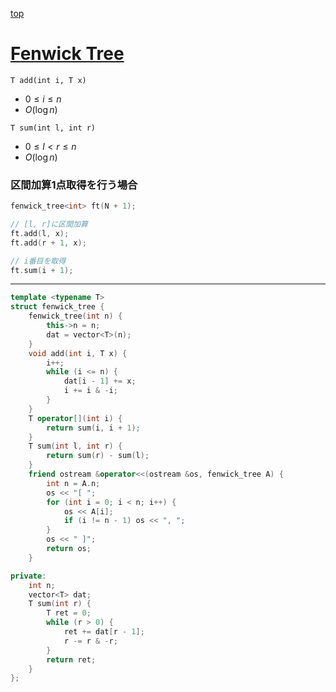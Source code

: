[top](../lib.md)

# [Fenwick Tree](./fen.cpp)

`T add(int i, T x)`
- $0\le i\le n$
- $O(\log n)$

`T sum(int l, int r)`
- $0\le l<r\leq n$
- $O(\log n)$


### 区間加算1点取得を行う場合
```cpp
fenwick_tree<int> ft(N + 1);

// [l, r]に区間加算
ft.add(l, x);
ft.add(r + 1, x);

// i番目を取得
ft.sum(i + 1);
```

---

```cpp
template <typename T>
struct fenwick_tree {
    fenwick_tree(int n) {
        this->n = n;
        dat = vector<T>(n);
    }
    void add(int i, T x) {
        i++;
        while (i <= n) {
            dat[i - 1] += x;
            i += i & -i;
        }
    }
    T operator[](int i) {
        return sum(i, i + 1);
    }
    T sum(int l, int r) {
        return sum(r) - sum(l);
    }
    friend ostream &operator<<(ostream &os, fenwick_tree A) {
        int n = A.n;
        os << "[ ";
        for (int i = 0; i < n; i++) {
            os << A[i];
            if (i != n - 1) os << ", ";
        }
        os << " ]";
        return os;
    }

private:
    int n;
    vector<T> dat;
    T sum(int r) {
        T ret = 0;
        while (r > 0) {
            ret += dat[r - 1];
            r -= r & -r;
        }
        return ret;
    }
};
```